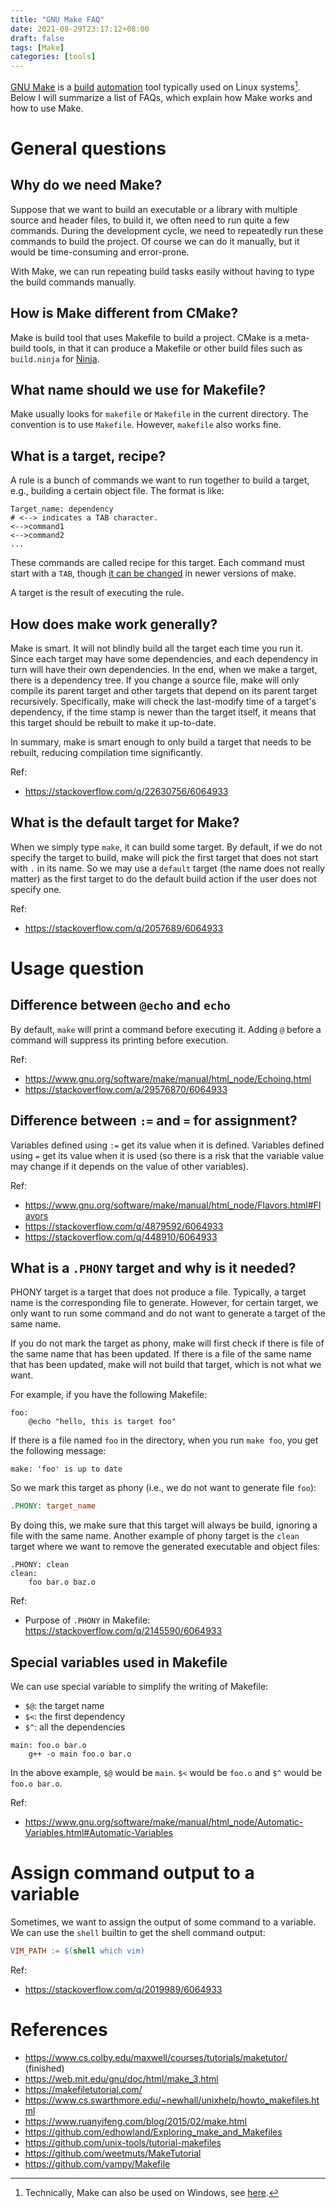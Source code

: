 ```yaml
---
title: "GNU Make FAQ"
date: 2021-08-29T23:17:12+08:00
draft: false
tags: [Make]
categories: [tools]
---
```


[GNU Make](https://www.gnu.org/software/make/) is a [build](https://en.wikipedia.org/wiki/Build_automation) [automation](https://en.wikipedia.org/wiki/List_of_build_automation_software) tool typically used on Linux systems[^1]. Below I will summarize a list of FAQs, which explain how Make works and how to use Make.

<!--more-->

# General questions

## Why do we need Make?

Suppose that we want to build an executable or a library with multiple source and header files, to build it, we often need to run quite a few commands. During the development cycle, we need to repeatedly run these commands to build the project. Of course we can do it manually, but it would be time-consuming and error-prone.

With Make, we can run repeating build tasks easily without having to type the build commands manually.

## How is Make different from CMake?

Make is build tool that uses Makefile to build a project. CMake is a meta-build tools, in that it can produce a Makefile or other build files such as `build.ninja` for [Ninja](https://ninja-build.org/).

## What name should we use for Makefile?

Make usually looks for `makefile` or `Makefile` in the current directory. The convention is to use `Makefile`. However, `makefile` also works fine.

## What is a target, recipe?

A rule is a bunch of commands we want to run together to build a target, e.g., building a certain object file. The format is like:

```
Target_name: dependency
# <--> indicates a TAB character.
<-->command1
<-->command2
...
```

These commands are called recipe for this target. Each command must start with a `TAB`, though [it can be changed](https://stackoverflow.com/a/2131227/6064933) in newer versions of make.

A target is the result of executing the rule.

## How does make work generally?

Make is smart. It will not blindly build all the target each time you run it. Since each target may have some dependencies, and each dependency in turn will have their own dependencies. In the end, when we make a target, there is a dependency tree. If you change a source file, make will only compile its parent target and other targets that depend on its parent target recursively. Specifically, make will check the last-modify time of a target's dependency, if the time stamp is newer than the target itself, it means that this target should be rebuilt to make it up-to-date.

In summary, make is smart enough to only build a target that needs to be rebuilt, reducing compilation time significantly.

Ref:

+ https://stackoverflow.com/q/22630756/6064933

## What is the default target for Make?

When we simply type `make`, it can build some target. By default, if we do not specify the target to build, make will pick the first target that does not start with `.` in its name. So we may use a `default` target (the name does not really matter) as the first target to do the default build action if the user does not specify one.

Ref:

+ https://stackoverflow.com/q/2057689/6064933


# Usage question

## Difference between `@echo` and `echo`

By default, `make` will print a command before executing it. Adding `@` before a command will suppress its printing before execution.

Ref:

+ https://www.gnu.org/software/make/manual/html_node/Echoing.html
+ https://stackoverflow.com/a/29576870/6064933


## Difference between `:=` and `=` for assignment?

Variables defined using `:=` get its value when it is defined. Variables defined using `=` get its value when it is used (so there is a risk that the variable value may change if it depends on the value of other variables).

Ref:

+ https://www.gnu.org/software/make/manual/html_node/Flavors.html#Flavors
+ https://stackoverflow.com/q/4879592/6064933
+ https://stackoverflow.com/q/448910/6064933

## What is a `.PHONY` target and why is it needed?

PHONY target is a target that does not produce a file. Typically, a target name is the corresponding file to generate. However, for certain target, we only want to run some command and do not want to generate a target of the same name.

If you do not mark the target as phony, make will first check if there is file of the same name that has been updated. If there is a file of the same name that has been updated, make will not build that target, which is not what we want.

For example, if you have the following Makefile:

```make
foo:
	@echo "hello, this is target foo"
```

If there is a file named `foo` in the directory, when you run `make foo`, you get the following message:

```
make: 'foo' is up to date
```

So we mark this target as phony (i.e., we do not want to generate file `foo`):

```makefile
.PHONY: target_name
```

By doing this, we make sure that this target will always be build, ignoring a file with the same name. Another  example of phony target is the `clean` target where we want to remove the generated executable and object files:

```make
.PHONY: clean
clean:
	foo bar.o baz.o
```

Ref:

+ Purpose of `.PHONY` in Makefile: https://stackoverflow.com/q/2145590/6064933

## Special variables used in Makefile

We can use special variable to simplify the writing of Makefile:

+ `$@`: the target name
+ `$<`: the first dependency
+ `$^`: all the dependencies

```
main: foo.o bar.o
	g++ -o main foo.o bar.o
```

In the above example, `$@` would be `main`. `$<` would be `foo.o` and `$^` would be `foo.o bar.o`.

Ref:

+ https://www.gnu.org/software/make/manual/html_node/Automatic-Variables.html#Automatic-Variables

# Assign command output to a variable

Sometimes, we want to assign the output of some command to a variable. We can use the `shell` builtin to get the shell command output:

```makefile
VIM_PATH := $(shell which vim)
```

Ref:

+ https://stackoverflow.com/q/2019989/6064933


# References

+ https://www.cs.colby.edu/maxwell/courses/tutorials/maketutor/ (finished)
+ https://web.mit.edu/gnu/doc/html/make_3.html
+ https://makefiletutorial.com/
+ https://www.cs.swarthmore.edu/~newhall/unixhelp/howto_makefiles.html
+ https://www.ruanyifeng.com/blog/2015/02/make.html
+ https://github.com/edhowland/Exploring_make_and_Makefiles
+ https://github.com/unix-tools/tutorial-makefiles
+ https://github.com/weetmuts/MakeTutorial
+ https://github.com/vampy/Makefile

[^1]: Technically, Make can also be used on Windows, see [here](http://gnuwin32.sourceforge.net/packages/make.htm).
